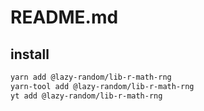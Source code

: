 # README.md

    

## install

```bash
yarn add @lazy-random/lib-r-math-rng
yarn-tool add @lazy-random/lib-r-math-rng
yt add @lazy-random/lib-r-math-rng
```

